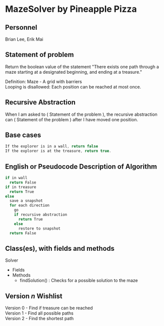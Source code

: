 # MazeSolver by Pineapple Pizza
## Personnel
Brian Lee, Erik Mai

## Statement of problem
Return the boolean value of the statement "There exists one path through a maze starting at a designated beginning, and ending at a treasure."

Definition: Maze - A grid with barriers  
Looping is disallowed: Each position can be reached at most once.

## Recursive Abstraction
When I am asked to ( Statement of the problem ), the recursive abstraction can ( Statement of the problem ) after I have moved one position.

## Base cases
```Java
If the explorer is in a wall, return false
If the explorer is at the treasure, return true.
```

## English or Pseudocode Description of Algorithm
```Java
if in wall
  return False
if in treasure
  return True  
else  
  save a snapshot
  for each direction
    go
    if recursive abstraction
      return True
    else
      restore to snapshot
  return False
```
## Class(es), with fields and methods

Solver
   - Fields
   - Methods
     - findSolution() : Checks for a possible solution to the maze
   
## Version *n* Wishlist
Version 0 - Find if treasure can be reached  
Version 1 - Find all possible paths  
Version 2 - Find the shortest path  
